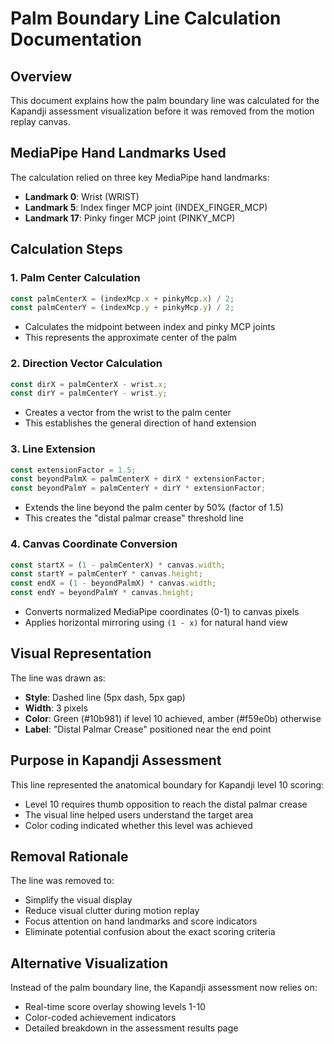 # Palm Boundary Line Calculation Documentation

## Overview
This document explains how the palm boundary line was calculated for the Kapandji assessment visualization before it was removed from the motion replay canvas.

## MediaPipe Hand Landmarks Used
The calculation relied on three key MediaPipe hand landmarks:
- **Landmark 0**: Wrist (WRIST)
- **Landmark 5**: Index finger MCP joint (INDEX_FINGER_MCP)
- **Landmark 17**: Pinky finger MCP joint (PINKY_MCP)

## Calculation Steps

### 1. Palm Center Calculation
```javascript
const palmCenterX = (indexMcp.x + pinkyMcp.x) / 2;
const palmCenterY = (indexMcp.y + pinkyMcp.y) / 2;
```
- Calculates the midpoint between index and pinky MCP joints
- This represents the approximate center of the palm

### 2. Direction Vector Calculation
```javascript
const dirX = palmCenterX - wrist.x;
const dirY = palmCenterY - wrist.y;
```
- Creates a vector from the wrist to the palm center
- This establishes the general direction of hand extension

### 3. Line Extension
```javascript
const extensionFactor = 1.5;
const beyondPalmX = palmCenterX + dirX * extensionFactor;
const beyondPalmY = palmCenterY + dirY * extensionFactor;
```
- Extends the line beyond the palm center by 50% (factor of 1.5)
- This creates the "distal palmar crease" threshold line

### 4. Canvas Coordinate Conversion
```javascript
const startX = (1 - palmCenterX) * canvas.width;
const startY = palmCenterY * canvas.height;
const endX = (1 - beyondPalmX) * canvas.width;
const endY = beyondPalmY * canvas.height;
```
- Converts normalized MediaPipe coordinates (0-1) to canvas pixels
- Applies horizontal mirroring using `(1 - x)` for natural hand view

## Visual Representation
The line was drawn as:
- **Style**: Dashed line (5px dash, 5px gap)
- **Width**: 3 pixels
- **Color**: Green (#10b981) if level 10 achieved, amber (#f59e0b) otherwise
- **Label**: "Distal Palmar Crease" positioned near the end point

## Purpose in Kapandji Assessment
This line represented the anatomical boundary for Kapandji level 10 scoring:
- Level 10 requires thumb opposition to reach the distal palmar crease
- The visual line helped users understand the target area
- Color coding indicated whether this level was achieved

## Removal Rationale
The line was removed to:
- Simplify the visual display
- Reduce visual clutter during motion replay
- Focus attention on hand landmarks and score indicators
- Eliminate potential confusion about the exact scoring criteria

## Alternative Visualization
Instead of the palm boundary line, the Kapandji assessment now relies on:
- Real-time score overlay showing levels 1-10
- Color-coded achievement indicators
- Detailed breakdown in the assessment results page